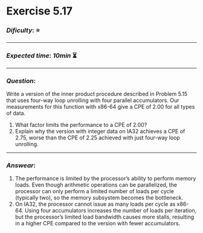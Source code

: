 Exercise 5.17
==============

### ***Dificulty***: :star:  

---

### ***Expected time***: ***10min*** :hourglass_flowing_sand:

---

### ***Question***:
Write a version of the inner product procedure described in Problem 5.15 that uses four-way loop unrolling with four parallel accumulators. Our measurements for this function with x86-64 give a CPE of 2.00 for all types of data.  

1. What factor limits the performance to a CPE of 2.00?    
2. Explain why the version with integer data on IA32 achieves a CPE of 2.75, worse than the CPE of 2.25 achieved with just four-way loop unrolling.  

---  

### ***Answear***:   
1. The performance is limited by the processor’s ability to perform memory loads. Even though arithmetic operations can be parallelized, the processor can only perform a limited number of loads per cycle (typically two), so the memory subsystem becomes the bottleneck.    
2. On IA32, the processor cannot issue as many loads per cycle as x86-64. Using four accumulators increases the number of loads per iteration, but the processor’s limited load bandwidth causes more stalls, resulting in a higher CPE compared to the version with fewer accumulators.  
